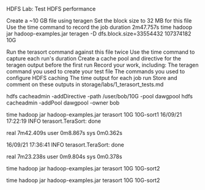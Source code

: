 HDFS Lab: Test HDFS performance

Create a ~10 GB file using teragen
Set the block size to 32 MB for this file
Use the time command to record the job duration
2m47.757s
time hadoop jar hadoop-examples.jar teragen -D dfs.block.size=33554432 107374182 10G

Run the terasort command against this file twice
Use the time command to capture each run's duration
Create a cache pool and directive for the teragen output before the first run
Record your work, including:
The teragen command you used to create your test file
The commands you used to configure HDFS caching
The time output for each job run
Store and comment on these outputs in storage/labs/1_terasort_tests.md

hdfs cacheadmin -addDirective -path /user/bob/10G -pool dawgpool
hdfs cacheadmin -addPool dawgpool -owner bob

time hadoop jar hadoop-examples.jar terasort 10G 10G-sort1
16/09/21 17:22:19 INFO terasort.TeraSort: done

real    7m42.409s
user    0m8.867s
sys     0m0.362s

16/09/21 17:36:41 INFO terasort.TeraSort: done

real    7m23.238s
user    0m9.804s
sys     0m0.378s

time hadoop jar hadoop-examples.jar terasort 10G 10G-sort2

time hadoop jar hadoop-examples.jar terasort 10G 10G-sort2
